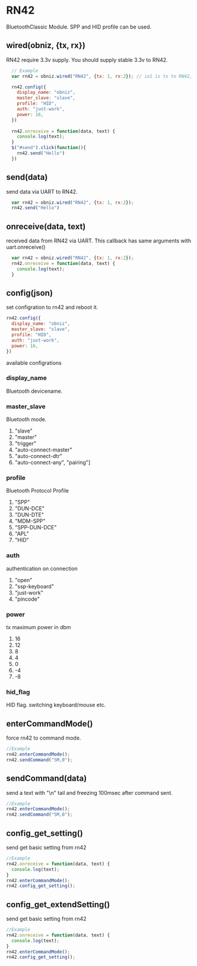 # RN42
BluetoothClassic Module.
SPP and HID profile can be used.

## wired(obniz, {tx, rx})
RN42 require 3.3v supply. You should supply stable 3.3v to RN42.

```javascript
  // Example
  var rn42 = obniz.wired("RN42", {tx: 1, rx:2}); // io1 is tx to RN42, io2 is rx from RN42

  rn42.config({
    display_name: "obniz",
    master_slave: "slave",
    profile: "HID",
    auth: "just-work",
    power: 16,
  })
  
  rn42.onreceive = function(data, text) {
    console.log(text);
  }
  $("#send").click(function(){
    rn42.send("Hello")
  })
```

## send(data)
send data via UART to RN42.
```javascript
  var rn42 = obniz.wired("RN42", {tx: 1, rx:2});
  rn42.send("Hello")
```

## onreceive(data, text)
received data from RN42 via UART. This callback has same arguments with uart.onreceive()
```javascript
  var rn42 = obniz.wired("RN42", {tx: 1, rx:2});
  rn42.onreceive = function(data, text) {
    console.log(text);
  }
```

## config(json)
set configration to rn42 and reboot it.
```javascript
rn42.config({
  display_name: "obniz",
  master_slave: "slave",
  profile: "HID",
  auth: "just-work",
  power: 16,
})
```

available configrations

### display_name
Bluetooth devicename.

### master_slave
Bluetooth mode.

1. "slave"
2. "master"
3. "trigger"
4. "auto-connect-master"
5. "auto-connect-dtr"
6. "auto-connect-any", "pairing"]

### profile
Bluetooth Protocol Profile

1. "SPP"
2. "DUN-DCE"
3. "DUN-DTE"
4. "MDM-SPP"
5. "SPP-DUN-DCE"
6. "APL"
7. "HID"

### auth
authentication on connection

1. "open"
2. "ssp-keyboard"
3. "just-work"
4. "pincode"

### power
tx maximum power in dbm

1. 16
2. 12
3. 8
4. 4
5. 0
6. -4
7. -8

### hid_flag
HID flag. switching keyboard/mouse etc.

## enterCommandMode()
force rn42 to command mode.
```javascript
//Example
rn42.enterCommandMode();
rn42.sendCommand("SM,0");
```

## sendCommand(data)
send a text with "\n" tail and freezing 100msec after command sent.
```javascript
//Example
rn42.enterCommandMode();
rn42.sendCommand("SM,0");
```

## config_get_setting()
send get basic setting from rn42
```javascript
//Example
rn42.onreceive = function(data, text) {
  console.log(text);
}
rn42.enterCommandMode();
rn42.config_get_setting();
```

## config_get_extendSetting()
send get basic setting from rn42
```javascript
//Example
rn42.onreceive = function(data, text) {
  console.log(text);
}
rn42.enterCommandMode();
rn42.config_get_setting();
```